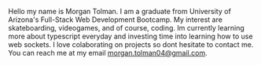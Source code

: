 Hello my name is Morgan Tolman.  I am a graduate from University of Arizona's Full-Stack Web Development Bootcamp.
My interest are skateboarding, videogames, and of course, coding.
Im currently learning more about typescript everyday and investing time into learning how to use web sockets.
I love colaborating on projects so dont hesitate to contact me.
You can reach me at my email morgan.tolman04@gmail.com.

<!---
unheardof77/unheardof77 is a ✨ special ✨ repository because its `README.md` (this file) appears on your GitHub profile.
You can click the Preview link to take a look at your changes.
--->
